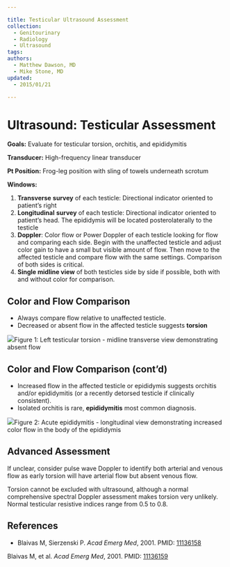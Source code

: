 ```yaml
---

title: Testicular Ultrasound Assessment
collection:
  - Genitourinary
  - Radiology
  - Ultrasound
tags:
authors:
  - Matthew Dawson, MD
  - Mike Stone, MD
updated:
  - 2015/01/21

---
```


# Ultrasound: Testicular Assessment

**Goals:** Evaluate for testicular torsion, orchitis, and epididymitis

**Transducer:** High-frequency linear transducer

**Pt Position:**    Frog-leg position with sling of towels underneath scrotum

**Windows:**

1.  **Transverse** **survey** of each testicle: Directional indicator oriented to patient’s right
2.  **Longitudinal** **survey** of each testicle: Directional indicator oriented to patient’s head. The epididymis will be located posterolaterally to the testicle
3.  **Doppler**: Color flow or Power Doppler of each testicle looking for flow and comparing each side. Begin with the unaffected testicle and adjust color gain to have a small but visible amount of flow. Then move to the affected testicle and compare flow with the same settings. Comparison of both sides is critical.
4.  **Single midline view** of both testicles side by side if possible, both with and without color for comparison.

## Color and Flow Comparison

-   Always compare flow relative to unaffected testicle.
-   Decreased or absent flow in the affected testicle suggests **torsion**

![](https://d2p53dh3qxfm0x.cloudfront.net/uploads/img/1jz/1/c/4bf07aaa-7e78-53cf-8831-558ad2333020/640.png)Figure 1: Left testicular torsion - midline transverse view demonstrating absent flow

## Color and Flow Comparison (cont’d)

-   Increased flow in the affected testicle or epididymis suggests orchitis and/or epididymitis (or a recently detorsed testicle if clinically consistent). 
-   Isolated orchitis is rare, **epididymitis** most common diagnosis.

![](https://d2p53dh3qxfm0x.cloudfront.net/uploads/img/1jz/1/c/959a8c5a-0f0c-5086-8089-ff1d11a2806a/640.png)Figure 2: Acute epididymitis - longitudinal view demonstrating increased color flow in the body of the epididymis

## Advanced Assessment

If unclear, consider pulse wave Doppler to identify both arterial and venous flow as early torsion will have arterial flow but absent venous flow.

Torsion cannot be excluded with ultrasound, although a normal comprehensive spectral Doppler assessment makes torsion very unlikely. Normal testicular resistive indices range from 0.5 to 0.8.

## References

- Blaivas M, Sierzenski P. *Acad Emerg Med*, 2001. PMID: [11136158](http://www.ncbi.nlm.nih.gov/pubmed/11136158)

Blaivas M, et al. *Acad Emerg Med*, 2001. PMID: [11136159](http://www.ncbi.nlm.nih.gov/pubmed/11136159)
